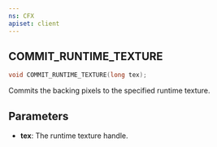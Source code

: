 ```yaml
---
ns: CFX
apiset: client
---
```

## COMMIT_RUNTIME_TEXTURE

```c
void COMMIT_RUNTIME_TEXTURE(long tex);
```

Commits the backing pixels to the specified runtime texture.

## Parameters
* **tex**: The runtime texture handle.

